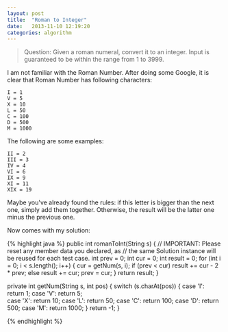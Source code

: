 ```yaml
---
layout: post
title:  "Roman to Integer"
date:   2013-11-10 12:19:20
categories: algorithm
---
```


> Question: Given a roman numeral, convert it to an integer.
> Input is guaranteed to be within the range from 1 to 3999.

I am not familiar with the Roman Number. After doing some Google, it is clear that Roman Number has following characters:

	I = 1
	V = 5
	X = 10
	L = 50
	C = 100
	D = 500
	M = 1000

The following are some examples:

	II = 2
	III = 3
	IV = 4
	VI = 6
	IX = 9
	XI = 11
	XIX = 19

Maybe you've already found the rules: if this letter is bigger than the next one, simply add them together. Otherwise, the result will be the latter one minus the previous one.

Now comes with my solution:

{% highlight java %}
public int romanToInt(String s) {
    // IMPORTANT: Please reset any member data you declared, as
    // the same Solution instance will be reused for each test case.
    int prev = 0;
    int cur = 0;
    int result = 0;
    for (int i = 0; i < s.length(); i++) {
        cur = getNum(s, i);
        if (prev < cur) result += cur - 2 * prev;
        else result += cur;
        prev = cur;
    }
    return result;
}
    
private int getNum(String s, int pos) {
    switch (s.charAt(pos)) {
        case 'I': return 1;
        case 'V': return 5;          
        case 'X': return 10;
        case 'L': return 50;
        case 'C': return 100;
        case 'D': return 500;
        case 'M': return 1000;
    }
    return -1;
}

{% endhighlight %}